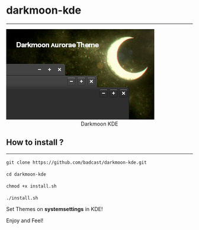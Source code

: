 # darkmoon-kde
---------------------

<img src="images/darkmoon-picture.png" />

<center>Darkmoon KDE</center>

## How to install ?
---------------------

    git clone https://github.com/badcast/darkmoon-kde.git

    cd darkmoon-kde

    chmod +x install.sh

    ./install.sh


Set Themes on **systemsettings** in KDE!

Enjoy and Feel!
